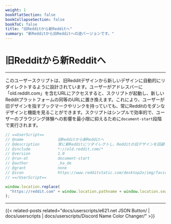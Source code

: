 ```yaml
---
weight: 1
bookFlatSection: false
bookCollapseSection: false
bookToC: false
title: "旧Redditから新Redditへ"
summary: "新Redditから旧Redditへの逆バージョンです。"
---
```


<!--markdownlint-disable MD025 MD033 -->

# 旧Redditから新Redditへ

---

このユーザースクリプトは、旧Redditデザインから新しいデザインに自動的にリダイレクトするように設計されています。ユーザーがアドレスバーに「old.reddit.com」を含むURLにアクセスすると、スクリプトが起動し、新しいRedditプラットフォームの同等のURLに置き換えます。これにより、ユーザーが旧デザインを指すブックマークやリンクを持っていても、常にRedditのモダンなデザインと機能を見ることができます。スクリプトはシンプルで効率的で、ユーザーのブラウジング体験への影響を最小限に抑えるために`document-start`段階で実行されます。

```js
// ==UserScript==
// @name               旧Redditから新Redditへ
// @description        常に新Redditにリダイレクトし、Redditの旧デザインを回避します。
// @include            *://old.reddit.com/*
// @version            1.0
// @run-at             document-start
// @author             _ka_de
// @grant              none
// @icon               https://www.redditstatic.com/desktop2x/img/favicon/apple-icon-76x76.png
// ==/UserScript==

window.location.replace(
  "https://reddit.com" + window.location.pathname + window.location.search,
);
```

---

{{< related-posts related="docs/userscripts/e621.net JSON Button/ | docs/userscripts | docs/userscripts/Discord Name Color Changer/" >}}
